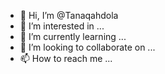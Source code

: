 - 👋 Hi, I’m @Tanaqahdola
- 👀 I’m interested in ...
- 🌱 I’m currently learning ...
- 💞️ I’m looking to collaborate on ...
- 📫 How to reach me ...

<!---
Tanaqahdola/Tanaqahdola is a ✨ special ✨ repository because its `README.md` (this file) appears on your GitHub profile.
You can click the Preview link to take a look at your changes.
--->

